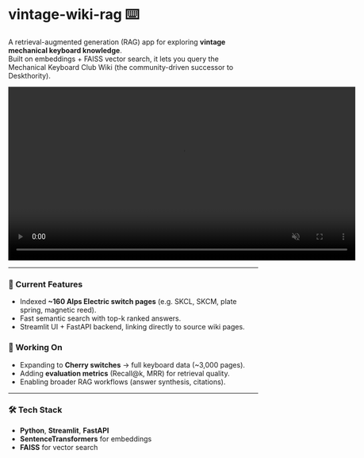 # vintage-wiki-rag ⌨️

A retrieval-augmented generation (RAG) app for exploring **vintage mechanical keyboard knowledge**.  
Built on embeddings + FAISS vector search, it lets you query the Mechanical Keyboard Club Wiki (the community-driven successor to Deskthority).  

<p align="center">
  <video src="assets/demo.mp4" width="700" autoplay loop muted playsinline>
    Your browser does not support the video tag.
  </video>
</p>

---

### 🔎 Current Features
- Indexed **~160 Alps Electric switch pages** (e.g. SKCL, SKCM, plate spring, magnetic reed).
- Fast semantic search with top-k ranked answers.
- Streamlit UI + FastAPI backend, linking directly to source wiki pages.

### 🚧 Working On
- Expanding to **Cherry switches** -> full keyboard data (~3,000 pages).
- Adding **evaluation metrics** (Recall@k, MRR) for retrieval quality.
- Enabling broader RAG workflows (answer synthesis, citations).

---

### 🛠️ Tech Stack
- **Python**, **Streamlit**, **FastAPI**  
- **SentenceTransformers** for embeddings  
- **FAISS** for vector search  
